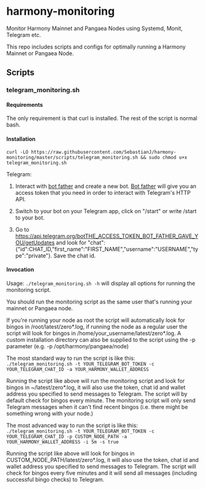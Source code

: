# harmony-monitoring
Monitor Harmony Mainnet and Pangaea Nodes using Systemd, Monit, Telegram etc.

This repo includes scripts and configs for optimally running a Harmony Mainnet or Pangaea Node.

## Scripts

### telegram_monitoring.sh

#### Requirements
The only requirement is that curl is installed. The rest of the script is normal bash.

#### Installation

`curl -LO https://raw.githubusercontent.com/SebastianJ/harmony-monitoring/master/scripts/telegram_monitoring.sh && sudo chmod u+x telegram_monitoring.sh`

Telegram:

1. Interact with [bot father](https://telegram.me/botfather) and create a new bot. [Bot father](https://telegram.me/botfather) will give you an access token that you need in order to interact with Telegram's HTTP API.

2. Switch to your bot on your Telegram app, click on "/start" or write /start to your bot.

3. Go to https://api.telegram.org/botTHE_ACCESS_TOKEN_BOT_FATHER_GAVE_YOU/getUpdates and look for "chat":{"id":CHAT_ID,"first_name":"FIRST_NAME","username":"USERNAME","type":"private"}. Save the chat id.

#### Invocation
Usage:
`./telegram_monitoring.sh -h` will display all options for running the monitoring script.

You should run the monitoring script as the same user that's running your mainnet or Pangaea node.

If you're running your node as root the script will automatically look for bingos in /root/latest/zero*.log, if running the node as a regular user the script will look for bingos in /home/your_username/latest/zero*.log. A custom installation directory can also be supplied to the script using the -p parameter (e.g. -p /opt/harmony/pangaea/node)

The most standard way to run the script is like this:
`./telegram_monitoring.sh -t YOUR_TELEGRAM_BOT_TOKEN -c YOUR_TELEGRAM_CHAT_ID -a YOUR_HARMONY_WALLET_ADDRESS`

Running the script like above will run the monitoring script and look for bingos in ~/latest/zero*.log, it will also use the token, chat id and wallet address you specified to send messages to Telegram. The script will by default check for bingos every minute. The monitoring script will only send Telegram messages when it can't find recent bingos (i.e. there might be something wrong with your node.)

The most advanced way to run the script is like this:
`./telegram_monitoring.sh -t YOUR_TELEGRAM_BOT_TOKEN -c YOUR_TELEGRAM_CHAT_ID -p CUSTOM_NODE_PATH -a YOUR_HARMONY_WALLET_ADDRESS -i 5m -s true`

Running the script like above will look for bingos in CUSTOM_NODE_PATH/latest/zero*.log, it will also use the token, chat id and wallet address you specified to send messages to Telegram. The script will check for bingos every five minutes and it will send all messages (including successful bingo checks) to Telegram.
